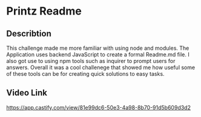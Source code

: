 # Printz Readme

## Describtion 

This challenge made me more familiar with using node and modules. The Application uses backend JavaScript to create a formal Readme.md file. I also got use to using npm tools such as inquirer to prompt users for answers. Overall it was a cool challenege that showed me how useful some of these tools can be for creating quick solutions to easy tasks.

## Video Link
https://app.castify.com/view/81e99dc6-50e3-4a98-8b70-91d5b609d3d2
